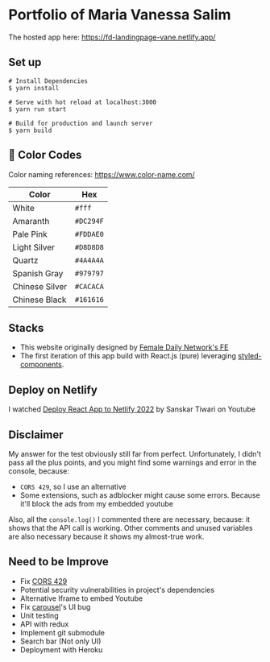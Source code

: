 # Portfolio of Maria Vanessa Salim
The hosted app here: https://fd-landingpage-vane.netlify.app/

## Set up
```
# Install Dependencies
$ yarn install

# Serve with hot reload at localhost:3000
$ yarn run start

# Build for production and launch server
$ yarn build
```

## 🎨 Color Codes
Color naming references: https://www.color-name.com/

| Color             | Hex                                                                |
| ------------------| --------- |
| White             | `#fff` |
| Amaranth          | `#DC294F` |
| Pale Pink         | `#FDDAE0` |
| Light Silver      | `#D8D8D8` |
| Quartz            | `#4A4A4A` |
| Spanish Gray      | `#979797` |
| Chinese Silver    | `#CACACA` |
| Chinese Black     | `#161616` |

## Stacks
- This website originally designed by [Female Daily Network's FE](https://ibb.co/nByzdVt) 
- The first iteration of this app build with React.js (pure) leveraging [styled-components](https://github.com/styled-components/styled-components).

## Deploy on Netlify
I watched [Deploy React App to Netlify 2022](https://www.youtube.com/watch?v=OPalwvWO63U) by Sanskar Tiwari on Youtube

## Disclaimer
My answer for the test obviously still far from perfect. Unfortunately, I didn't pass all the plus points, and you might find some warnings and error in the console, because:
- `CORS 429`, so I use an alternative
- Some extensions, such as adblocker might cause some errors. Because it'll block the ads from my embedded youtube

Also, all the `console.log()` I commented there are necessary, because: it shows that the API call is working. Other comments and unused variables are also necessary because it shows my almost-true work.

## Need to be Improve
- Fix [CORS 429](https://stackoverflow.com/questions/43871637/no-access-control-allow-origin-header-is-present-on-the-requested-resource-whe)
- Potential security vulnerabilities in project's dependencies
- Alternative Iframe to embed Youtube
- Fix [carousel](https://sag1v.github.io/react-elastic-carousel/styling)'s UI bug
- Unit testing
- API with redux
- Implement git submodule
- Search bar (Not only UI)
- Deployment with Heroku